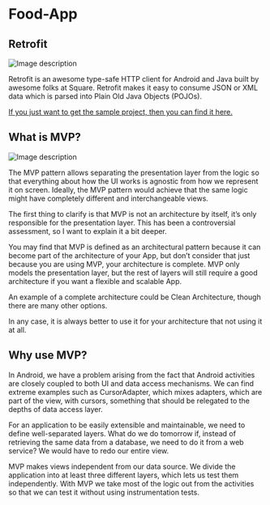 # Food-App

## Retrofit

![Image description](https://i1.wp.com/blogs.innovationm.com/wp-content/uploads/2018/07/Retrofit_Library.png?fit=624%2C354)

Retrofit is an awesome type-safe HTTP client for Android and Java built by awesome folks at Square. Retrofit makes it easy to consume JSON or XML data which is parsed into Plain Old Java Objects (POJOs).

[If you just want to get the sample project, then you can find it here.
](https://github.com/prakashpun/RetrofitTutorial)

## What is MVP?

![Image description](https://miro.medium.com/max/778/1*TuWeZzR14MmB-RBbjtZl-A.png)


The MVP pattern allows separating the presentation layer from the logic so that everything about how the UI works is agnostic from how we represent it on screen. Ideally, the MVP pattern would achieve that the same logic might have completely different and interchangeable views.

The first thing to clarify is that MVP is not an architecture by itself, it’s only responsible for the presentation layer. This has been a controversial assessment, so I want to explain it a bit deeper.

You may find that MVP is defined as an architectural pattern because it can become part of the architecture of your App, but don’t consider that just because you are using MVP, your architecture is complete. MVP only models the presentation layer, but the rest of layers will still require a good architecture if you want a flexible and scalable App.

An example of a complete architecture could be Clean Architecture, though there are many other options.

In any case, it is always better to use it for your architecture that not using it at all.

## Why use MVP?

In Android, we have a problem arising from the fact that Android activities are closely coupled to both UI and data access mechanisms. We can find extreme examples such as CursorAdapter, which mixes adapters, which are part of the view, with cursors, something that should be relegated to the depths of data access layer.

For an application to be easily extensible and maintainable, we need to define well-separated layers. What do we do tomorrow if, instead of retrieving the same data from a database, we need to do it from a web service? We would have to redo our entire view.

MVP makes views independent from our data source. We divide the application into at least three different layers, which lets us test them independently. With MVP we take most of the logic out from the activities so that we can test it without using instrumentation tests.

